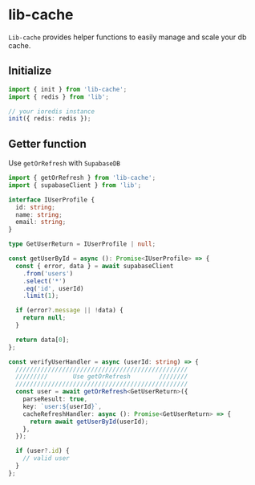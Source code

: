 # lib-cache

`Lib-cache` provides helper functions to easily manage and scale your db cache.

## Initialize

```ts
import { init } from 'lib-cache';
import { redis } from 'lib';

// your ioredis instance
init({ redis: redis });
```

## Getter function

Use `getOrRefresh` with `SupabaseDB`

```ts
import { getOrRefresh } from 'lib-cache';
import { supabaseClient } from 'lib';

interface IUserProfile {
  id: string;
  name: string;
  email: string;
}

type GetUserReturn = IUserProfile | null;

const getUserById = async (): Promise<IUserProfile> => {
  const { error, data } = await supabaseClient
    .from('users')
    .select('*')
    .eq('id', userId)
    .limit(1);

  if (error?.message || !data) {
    return null;
  }

  return data[0];
};

const verifyUserHandler = async (userId: string) => {
  ////////////////////////////////////////////////
  /////////       Use getOrRefresh        ////////
  ////////////////////////////////////////////////
  const user = await getOrRefresh<GetUserReturn>({
    parseResult: true,
    key: `user:${userId}`,
    cacheRefreshHandler: async (): Promise<GetUserReturn> => {
      return await getUserById(userId);
    },
  });

  if (user?.id) {
    // valid user
  }
};
```
